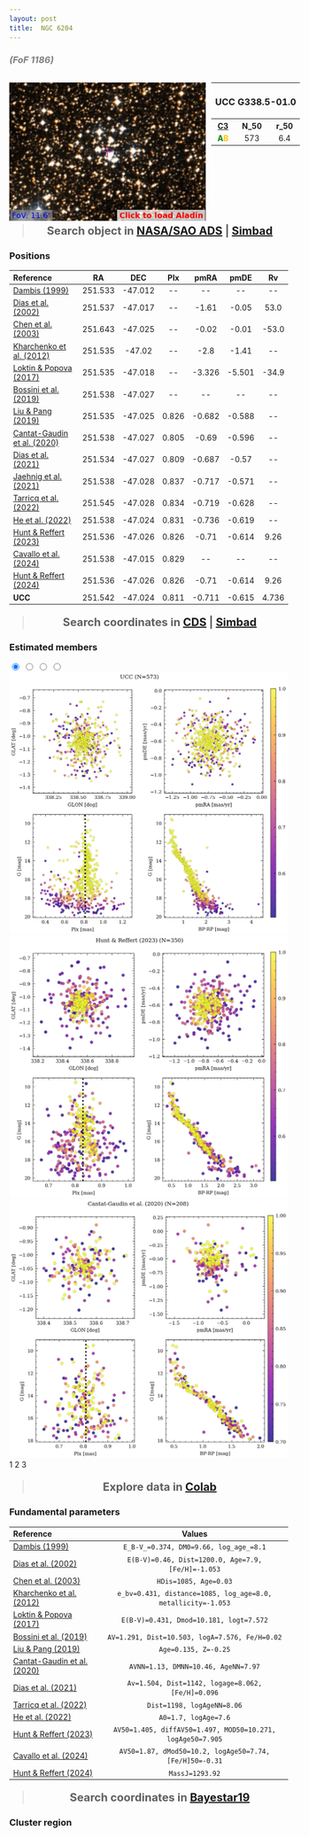```yaml
---
layout: post
title:  NGC 6204
---
```

<h3><span style="color: #808080;"><i>(FoF 1186)</i></span></h3><div style="display: flex; justify-content: space-between; width:720px;height:250px">
<div style="text-align: center;">

<!-- Static image + data attributes for FOV and target -->
<img id="aladin_img"
     data-umami-event="aladin_load"
     src="https://raw.githubusercontent.com/ucc23/Q4N/main/plots/aladin/ngc6204.webp"
     alt="Click to load Aladin Lite" 
     style="width:355px;height:250px; cursor: pointer;"
     data-fov="0.213" 
     data-target="251.542 -47.024"/>
<!-- Div to contain Aladin Lite viewer -->
<div id="aladin-lite-div" style="width:355px;height:250px;display:none;"></div>
<!-- Aladin Lite script (will be loaded after the image is clicked) -->
<script src="{{ site.baseurl }}/scripts/aladin_load.js"></script>

</div>
<!-- Left block -->

<table style="width:355px;height:250px;">
  <!-- Row 1 (title) -->
  <tr>
    <td colspan="5"><h3>UCC G338.5-01.0</h3></td>
  </tr>
  <!-- Row 2 -->
  <tr>
    <th style="text-align: center;"><a href="https://ucc.ar/faq#what-is-the-c3-parameter" title="Combined class">C3</a></th>
    <th style="text-align: center;"><div title="Stars with membership probability >50%">N_50</div></th>
    <th style="text-align: center;"><div title="Radius that contains half the members [arcmin]">r_50</div></th>
  </tr>
  <!-- Row 3 -->
  <tr>
    <td style="text-align: center;"><span style="color: green; font-weight: bold;">A</span><span style="color: #FFC300; font-weight: bold;">B</span></td>
    <td style="text-align: center;">573</td>
    <td style="text-align: center;">6.4</td>
  </tr>
</table>
</div>

> <p style="text-align:center; font-weight: bold; font-size:20px">Search object in <a data-umami-event="nasa_search" href="https://ui.adsabs.harvard.edu/search/q=%20collection%3Aastronomy%20body%3A%22NGC%206204%22&sort=date%20desc%2C%20bibcode%20desc&p_=0" target="_blank">NASA/SAO ADS</a> | <a data-umami-event="simbad_search" href="https://simbad.cds.unistra.fr/simbad/sim-id-refs?Ident=ngc6204" target="_blank">Simbad</a></p>


### Positions

| Reference    | RA    | DEC   | Plx  | pmRA  | pmDE   |  Rv  |
| :---         | :---: | :---: | :---: | :---: | :---: | :---: |
|[Dambis (1999)](https://ui.adsabs.harvard.edu/abs/1999AstL...25....7D) | 251.533 | -47.012 | -- | -- | -- | -- |
|[Dias et al. (2002)](https://ui.adsabs.harvard.edu/abs/2002A%26A...389..871D) | 251.537 | -47.017 | -- | -1.61 | -0.05 | 53.0 |
|[Chen et al. (2003)](https://ui.adsabs.harvard.edu/abs/2003AJ....125.1397C) | 251.643 | -47.025 | -- | -0.02 | -0.01 | -53.0 |
|[Kharchenko et al. (2012)](https://ui.adsabs.harvard.edu/abs/2012A%26A...543A.156K) | 251.535 | -47.02 | -- | -2.8 | -1.41 | -- |
|[Loktin & Popova (2017)](https://ui.adsabs.harvard.edu/abs/2017AstBu..72..257L) | 251.535 | -47.018 | -- | -3.326 | -5.501 | -34.9 |
|[Bossini et al. (2019)](https://ui.adsabs.harvard.edu/abs/2019A%26A...623A.108B) | 251.538 | -47.027 | -- | -- | -- | -- |
|[Liu & Pang (2019)](https://ui.adsabs.harvard.edu/abs/2019ApJS..245...32L) | 251.535 | -47.025 | 0.826 | -0.682 | -0.588 | -- |
|[Cantat-Gaudin et al. (2020)](https://ui.adsabs.harvard.edu/abs/2020A%26A...640A...1C) | 251.538 | -47.027 | 0.805 | -0.69 | -0.596 | -- |
|[Dias et al. (2021)](https://ui.adsabs.harvard.edu/abs/2021MNRAS.504..356D) | 251.534 | -47.027 | 0.809 | -0.687 | -0.57 | -- |
|[Jaehnig et al. (2021)](https://ui.adsabs.harvard.edu/abs/2021ApJ...923..129J) | 251.538 | -47.028 | 0.837 | -0.717 | -0.571 | -- |
|[Tarricq et al. (2022)](https://ui.adsabs.harvard.edu/abs/2022A%26A...659A..59T) | 251.545 | -47.028 | 0.834 | -0.719 | -0.628 | -- |
|[He et al. (2022)](https://ui.adsabs.harvard.edu/abs/2022ApJS..262....7H) | 251.538 | -47.024 | 0.831 | -0.736 | -0.619 | -- |
|[Hunt & Reffert (2023)](https://ui.adsabs.harvard.edu/abs/2023A%26A...673A.114H) | 251.536 | -47.026 | 0.826 | -0.71 | -0.614 | 9.26 |
|[Cavallo et al. (2024)](https://ui.adsabs.harvard.edu/abs/2024AJ....167...12C) | 251.538 | -47.015 | 0.829 | -- | -- | -- |
|[Hunt & Reffert (2024)](https://ui.adsabs.harvard.edu/abs/2024A%26A...686A..42H) | 251.536 | -47.026 | 0.826 | -0.71 | -0.614 | 9.26 |
| **UCC** |251.542 | -47.024 | 0.811 | -0.711 | -0.615 | 4.736 |

> <p style="text-align:center; font-weight: bold; font-size:20px">Search coordinates in <a data-umami-event="cds_coord_search" href="https://cdsportal.u-strasbg.fr/?target=251.542,-47.024" target="_blank">CDS</a> | <a data-umami-event="simbad_coord_search" href="https://simbad.cds.unistra.fr/mobile/object_list.html?coord=251.542%20-47.024&output=json&radius=5&userEntry=ngc6204" target="_blank">Simbad</a></p>

### Estimated members

<div class="carousel">
<input type="radio" name="radio-btn" id="slide1" checked>
<input type="radio" name="radio-btn" id="slide1">
<input type="radio" name="radio-btn" id="slide2">
<input type="radio" name="radio-btn" id="slide3">
<div class="slides">
<div class="slide">
<a href="https://raw.githubusercontent.com/ucc23/Q4N/main/plots/UCC/ngc6204.webp" target="_blank">
<img src="https://raw.githubusercontent.com/ucc23/Q4N/main/plots/UCC/ngc6204.webp" alt="NGC 6204 UCC">
</a>
</div>
<div class="slide">
<a href="https://raw.githubusercontent.com/ucc23/Q4N/main/plots/HUNT23/ngc6204.webp" target="_blank">
<img src="https://raw.githubusercontent.com/ucc23/Q4N/main/plots/HUNT23/ngc6204.webp" alt="NGC 6204 HUNT23">
</a>
</div>
<div class="slide">
<a href="https://raw.githubusercontent.com/ucc23/Q4N/main/plots/CANTAT20/ngc6204.webp" target="_blank">
<img src="https://raw.githubusercontent.com/ucc23/Q4N/main/plots/CANTAT20/ngc6204.webp" alt="NGC 6204 CANTAT20">
</a>
</div>
</div>
<div class="indicators">
<label for="slide1">1</label>
<label for="slide2">2</label>
<label for="slide3">3</label>
</div>
</div>


> <p style="text-align:center; font-weight: bold; font-size:20px">Explore data in <a data-umami-event="colab" href="https://colab.research.google.com/github/ucc23/ucc/blob/main/assets/notebook.ipynb" target="_blank">Colab</a></p>


### Fundamental parameters

| Reference |  Values |
| :---      |  :---:  |
| [Dambis (1999)](https://ui.adsabs.harvard.edu/abs/1999AstL...25....7D) | `E_B-V_=0.374, DM0=9.66, log_age_=8.1` |
| [Dias et al. (2002)](https://ui.adsabs.harvard.edu/abs/2002A%26A...389..871D) | `E(B-V)=0.46, Dist=1200.0, Age=7.9, [Fe/H]=-1.053` |
| [Chen et al. (2003)](https://ui.adsabs.harvard.edu/abs/2003AJ....125.1397C) | `HDis=1085, Age=0.03` |
| [Kharchenko et al. (2012)](https://ui.adsabs.harvard.edu/abs/2012A%26A...543A.156K) | `e_bv=0.431, distance=1085, log_age=8.0, metallicity=-1.053` |
| [Loktin & Popova (2017)](https://ui.adsabs.harvard.edu/abs/2017AstBu..72..257L) | `E(B-V)=0.431, Dmod=10.181, logt=7.572` |
| [Bossini et al. (2019)](https://ui.adsabs.harvard.edu/abs/2019A%26A...623A.108B) | `AV=1.291, Dist=10.503, logA=7.576, Fe/H=0.02` |
| [Liu & Pang (2019)](https://ui.adsabs.harvard.edu/abs/2019ApJS..245...32L) | `Age=0.135, Z=-0.25` |
| [Cantat-Gaudin et al. (2020)](https://ui.adsabs.harvard.edu/abs/2020A%26A...640A...1C) | `AVNN=1.13, DMNN=10.46, AgeNN=7.97` |
| [Dias et al. (2021)](https://ui.adsabs.harvard.edu/abs/2021MNRAS.504..356D) | `Av=1.504, Dist=1142, logage=8.062, [Fe/H]=0.096` |
| [Tarricq et al. (2022)](https://ui.adsabs.harvard.edu/abs/2022A%26A...659A..59T) | `Dist=1198, logAgeNN=8.06` |
| [He et al. (2022)](https://ui.adsabs.harvard.edu/abs/2022ApJS..262....7H) | `A0=1.7, logAge=7.6` |
| [Hunt & Reffert (2023)](https://ui.adsabs.harvard.edu/abs/2023A%26A...673A.114H) | `AV50=1.405, diffAV50=1.497, MOD50=10.271, logAge50=7.905` |
| [Cavallo et al. (2024)](https://ui.adsabs.harvard.edu/abs/2024AJ....167...12C) | `AV50=1.87, dMod50=10.2, logAge50=7.74, [Fe/H]50=-0.31` |
| [Hunt & Reffert (2024)](https://ui.adsabs.harvard.edu/abs/2024A%26A...686A..42H) | `MassJ=1293.92` |

> <p style="text-align:center; font-weight: bold; font-size:20px">Search coordinates in <a data-umami-event="bayestar" href="http://argonaut.skymaps.info/query?lon=338.556%20&lat=-1.045&coordsys=gal&mapname=bayestar2019" target="_blank">Bayestar19</a></p>


### Cluster region

<html lang="en">
  <body>
    <center>
    <div id="plot-params"
         data-oc-name="ngc6204"
         data-ra-center="251.54"
         data-dec-center="-47.03"
         data-rad-deg="6.4"
         data-plx="0.811">
    </div>
    <div id="plot-container">
        <div id="plot"></div>
    </div>
    <script defer type="module" src="{{ site.baseurl }}/scripts/radec_scatter.js"></script>
    </center>
  </body>
</html>
<br>
